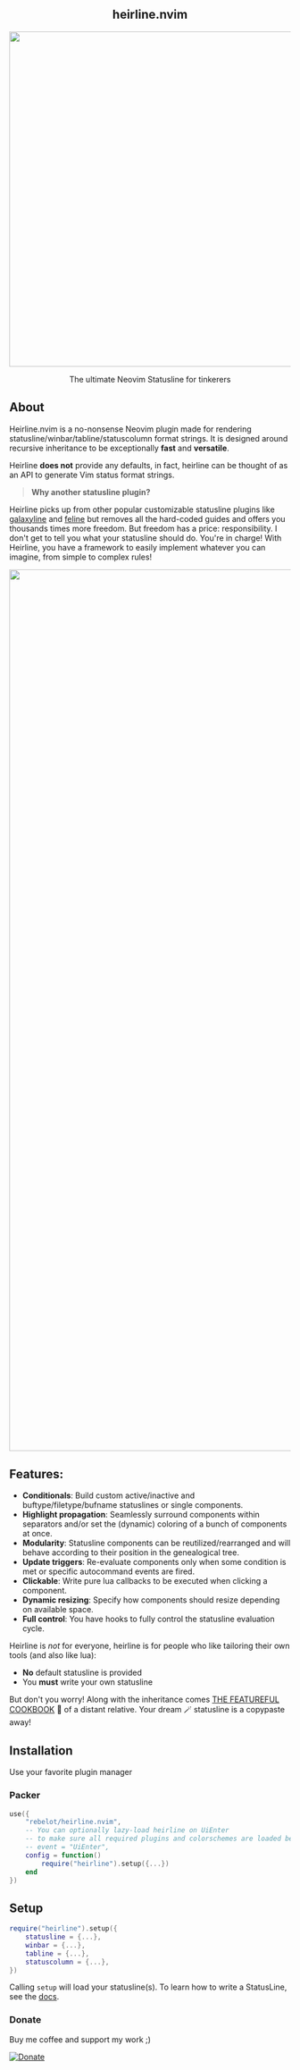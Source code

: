 <p align="center">
  <h2 align="center">heirline.nvim</h2>
</p>
<p align="center">
  <img src="heirline.png" width="600" >
</p>
<p align="center">The ultimate Neovim Statusline for tinkerers</p>

## About

Heirline.nvim is a no-nonsense Neovim plugin made for rendering statusline/winbar/tabline/statuscolumn format strings.
It is designed around recursive inheritance to be exceptionally **fast** and **versatile**.

Heirline **does not** provide any defaults, in fact, heirline can be
thought of as an API to generate Vim status format strings.

> **Why another statusline plugin?**

Heirline picks up from other popular customizable statusline plugins like
[galaxyline](https://github.com/NTBBloodbath/galaxyline.nvim) and
[feline](https://github.com/feline-nvim/feline.nvim) but removes all the
hard-coded guides and offers you thousands times more freedom. But freedom has a
price: responsibility. I don't get to tell you what your statusline should do.
You're in charge! With Heirline, you have a framework to easily implement
whatever you can imagine, from simple to complex rules!

<p align="center">
  <img width="1578" alt="heirline_prev" src="https://user-images.githubusercontent.com/36300441/187208978-3054fea6-0e3a-432c-a1fc-b4a29da36a7c.png">
</p>

## Features:

- **Conditionals**: Build custom active/inactive and buftype/filetype/bufname statuslines or single components.
- **Highlight propagation**: Seamlessly surround components within separators and/or set the (dynamic) coloring of a bunch of components at once.
- **Modularity**: Statusline components can be reutilized/rearranged and will behave according to their position in the genealogical tree.
- **Update triggers**: Re-evaluate components only when some condition is met or specific autocommand events are fired.
- **Clickable**: Write pure lua callbacks to be executed when clicking a component.
- **Dynamic resizing**: Specify how components should resize depending on available space.
- **Full control**: You have hooks to fully control the statusline evaluation cycle.

Heirline is _not_ for everyone, heirline is for people who like tailoring their own tools (and also like lua):

- **No** default statusline is provided
- You **must** write your own statusline

But don't you worry! Along with the inheritance comes [THE FEATUREFUL COOKBOOK](cookbook.md) 📖
of a distant relative. Your dream 🪄 statusline is a
copypaste away!

## Installation

Use your favorite plugin manager

### Packer

```lua
use({
    "rebelot/heirline.nvim",
    -- You can optionally lazy-load heirline on UiEnter
    -- to make sure all required plugins and colorschemes are loaded before setup
    -- event = "UiEnter",
    config = function()
        require("heirline").setup({...})
    end
})
```

## Setup

```lua
require("heirline").setup({
    statusline = {...},
    winbar = {...},
    tabline = {...},
    statuscolumn = {...},
})
```

Calling `setup` will load your statusline(s). To learn how to write a StatusLine, see the [docs](cookbook.md).

### Donate

Buy me coffee and support my work ;)

[![Donate](https://img.shields.io/badge/Donate-PayPal-green.svg)](https://www.paypal.com/donate/?business=VNQPHGW4JEM3S&no_recurring=0&item_name=Buy+me+coffee+and+support+my+work+%3B%29&currency_code=EUR)

<!-- vim: set ft=markdown: -->